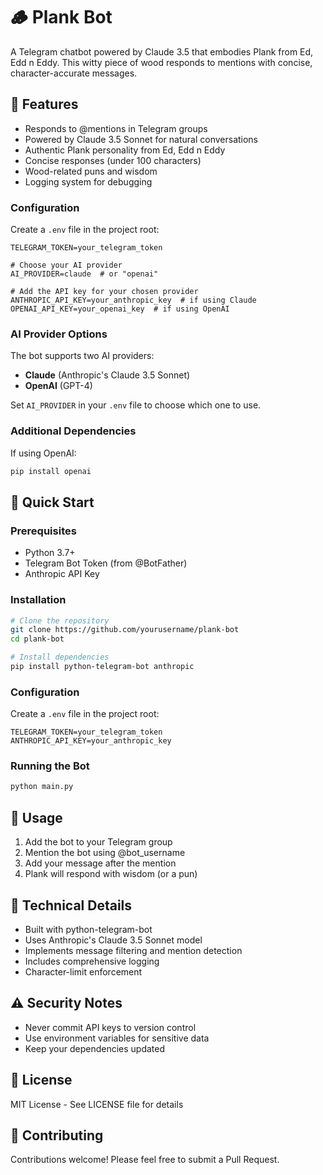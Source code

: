 # 🪵 Plank Bot

A Telegram chatbot powered by Claude 3.5 that embodies Plank from Ed, Edd n Eddy. This witty piece of wood responds to mentions with concise, character-accurate messages.

## 🌟 Features

- Responds to @mentions in Telegram groups
- Powered by Claude 3.5 Sonnet for natural conversations
- Authentic Plank personality from Ed, Edd n Eddy
- Concise responses (under 100 characters)
- Wood-related puns and wisdom
- Logging system for debugging

### Configuration

Create a `.env` file in the project root:
```env
TELEGRAM_TOKEN=your_telegram_token

# Choose your AI provider
AI_PROVIDER=claude  # or "openai"

# Add the API key for your chosen provider
ANTHROPIC_API_KEY=your_anthropic_key  # if using Claude
OPENAI_API_KEY=your_openai_key  # if using OpenAI
```

### AI Provider Options

The bot supports two AI providers:
- **Claude** (Anthropic's Claude 3.5 Sonnet)
- **OpenAI** (GPT-4)

Set `AI_PROVIDER` in your `.env` file to choose which one to use.

### Additional Dependencies

If using OpenAI:
```bash
pip install openai
```

## 🚀 Quick Start

### Prerequisites
- Python 3.7+
- Telegram Bot Token (from @BotFather)
- Anthropic API Key

### Installation

```bash
# Clone the repository
git clone https://github.com/yourusername/plank-bot
cd plank-bot

# Install dependencies
pip install python-telegram-bot anthropic
```

### Configuration

Create a `.env` file in the project root:
```env
TELEGRAM_TOKEN=your_telegram_token
ANTHROPIC_API_KEY=your_anthropic_key
```

### Running the Bot

```bash
python main.py
```

## 💬 Usage

1. Add the bot to your Telegram group
2. Mention the bot using @bot_username
3. Add your message after the mention
4. Plank will respond with wisdom (or a pun)

## 🔧 Technical Details

- Built with python-telegram-bot
- Uses Anthropic's Claude 3.5 Sonnet model
- Implements message filtering and mention detection
- Includes comprehensive logging
- Character-limit enforcement

## ⚠️ Security Notes

- Never commit API keys to version control
- Use environment variables for sensitive data
- Keep your dependencies updated

## 📄 License

MIT License - See LICENSE file for details

## 🤝 Contributing

Contributions welcome! Please feel free to submit a Pull Request.
